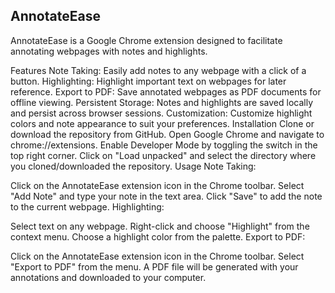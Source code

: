 ## AnnotateEase
AnnotateEase is a Google Chrome extension designed to facilitate annotating webpages with notes and highlights.

Features
Note Taking: Easily add notes to any webpage with a click of a button.
Highlighting: Highlight important text on webpages for later reference.
Export to PDF: Save annotated webpages as PDF documents for offline viewing.
Persistent Storage: Notes and highlights are saved locally and persist across browser sessions.
Customization: Customize highlight colors and note appearance to suit your preferences.
Installation
Clone or download the repository from GitHub.
Open Google Chrome and navigate to chrome://extensions.
Enable Developer Mode by toggling the switch in the top right corner.
Click on "Load unpacked" and select the directory where you cloned/downloaded the repository.
Usage
Note Taking:

Click on the AnnotateEase extension icon in the Chrome toolbar.
Select "Add Note" and type your note in the text area.
Click "Save" to add the note to the current webpage.
Highlighting:

Select text on any webpage.
Right-click and choose "Highlight" from the context menu.
Choose a highlight color from the palette.
Export to PDF:

Click on the AnnotateEase extension icon in the Chrome toolbar.
Select "Export to PDF" from the menu.
A PDF file will be generated with your annotations and downloaded to your computer.